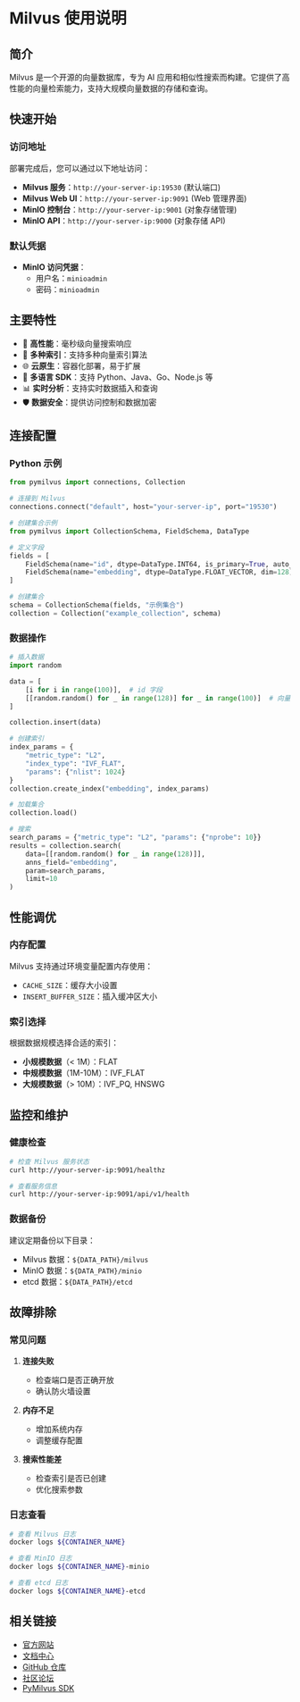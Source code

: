 # Milvus 使用说明

## 简介

Milvus 是一个开源的向量数据库，专为 AI 应用和相似性搜索而构建。它提供了高性能的向量检索能力，支持大规模向量数据的存储和查询。

## 快速开始

### 访问地址

部署完成后，您可以通过以下地址访问：

- **Milvus 服务**：`http://your-server-ip:19530` (默认端口)
- **Milvus Web UI**：`http://your-server-ip:9091` (Web 管理界面)
- **MinIO 控制台**：`http://your-server-ip:9001` (对象存储管理)
- **MinIO API**：`http://your-server-ip:9000` (对象存储 API)

### 默认凭据

- **MinIO 访问凭据**：
  - 用户名：`minioadmin`
  - 密码：`minioadmin`

## 主要特性

- 🚀 **高性能**：毫秒级向量搜索响应
- 🔧 **多种索引**：支持多种向量索引算法
- 🌐 **云原生**：容器化部署，易于扩展
- 🔌 **多语言 SDK**：支持 Python、Java、Go、Node.js 等
- 📊 **实时分析**：支持实时数据插入和查询
- 🛡️ **数据安全**：提供访问控制和数据加密

## 连接配置

### Python 示例

```python
from pymilvus import connections, Collection

# 连接到 Milvus
connections.connect("default", host="your-server-ip", port="19530")

# 创建集合示例
from pymilvus import CollectionSchema, FieldSchema, DataType

# 定义字段
fields = [
    FieldSchema(name="id", dtype=DataType.INT64, is_primary=True, auto_id=False),
    FieldSchema(name="embedding", dtype=DataType.FLOAT_VECTOR, dim=128)
]

# 创建集合
schema = CollectionSchema(fields, "示例集合")
collection = Collection("example_collection", schema)
```

### 数据操作

```python
# 插入数据
import random

data = [
    [i for i in range(100)],  # id 字段
    [[random.random() for _ in range(128)] for _ in range(100)]  # 向量字段
]

collection.insert(data)

# 创建索引
index_params = {
    "metric_type": "L2",
    "index_type": "IVF_FLAT",
    "params": {"nlist": 1024}
}
collection.create_index("embedding", index_params)

# 加载集合
collection.load()

# 搜索
search_params = {"metric_type": "L2", "params": {"nprobe": 10}}
results = collection.search(
    data=[[random.random() for _ in range(128)]],
    anns_field="embedding",
    param=search_params,
    limit=10
)
```

## 性能调优

### 内存配置

Milvus 支持通过环境变量配置内存使用：

- `CACHE_SIZE`：缓存大小设置
- `INSERT_BUFFER_SIZE`：插入缓冲区大小

### 索引选择

根据数据规模选择合适的索引：

- **小规模数据**（< 1M）：FLAT
- **中规模数据**（1M-10M）：IVF_FLAT
- **大规模数据**（> 10M）：IVF_PQ, HNSWG

## 监控和维护

### 健康检查

```bash
# 检查 Milvus 服务状态
curl http://your-server-ip:9091/healthz

# 查看服务信息
curl http://your-server-ip:9091/api/v1/health
```

### 数据备份

建议定期备份以下目录：
- Milvus 数据：`${DATA_PATH}/milvus`
- MinIO 数据：`${DATA_PATH}/minio`
- etcd 数据：`${DATA_PATH}/etcd`

## 故障排除

### 常见问题

1. **连接失败**
   - 检查端口是否正确开放
   - 确认防火墙设置

2. **内存不足**
   - 增加系统内存
   - 调整缓存配置

3. **搜索性能差**
   - 检查索引是否已创建
   - 优化搜索参数

### 日志查看

```bash
# 查看 Milvus 日志
docker logs ${CONTAINER_NAME}

# 查看 MinIO 日志
docker logs ${CONTAINER_NAME}-minio

# 查看 etcd 日志
docker logs ${CONTAINER_NAME}-etcd
```

## 相关链接

- [官方网站](https://milvus.io/)
- [文档中心](https://milvus.io/docs/)
- [GitHub 仓库](https://github.com/milvus-io/milvus)
- [社区论坛](https://github.com/milvus-io/milvus/discussions)
- [PyMilvus SDK](https://github.com/milvus-io/pymilvus)
